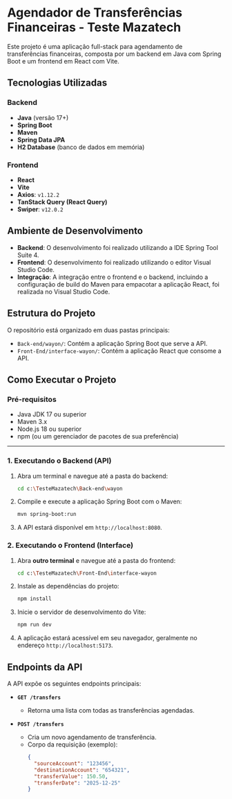# Agendador de Transferências Financeiras - Teste Mazatech

Este projeto é uma aplicação full-stack para agendamento de transferências financeiras, composta por um backend em Java com Spring Boot e um frontend em React com Vite.

## Tecnologias Utilizadas

### Backend
- **Java** (versão 17+)
- **Spring Boot**
- **Maven**
- **Spring Data JPA**
- **H2 Database** (banco de dados em memória)

### Frontend
- **React**
- **Vite**
- **Axios**: `v1.12.2`
- **TanStack Query (React Query)**
- **Swiper**: `v12.0.2`

## Ambiente de Desenvolvimento

-   **Backend**: O desenvolvimento foi realizado utilizando a IDE Spring Tool Suite 4.
-   **Frontend**: O desenvolvimento foi realizado utilizando o editor Visual Studio Code.
-   **Integração**: A integração entre o frontend e o backend, incluindo a configuração de build do Maven para empacotar a aplicação React, foi realizada no Visual Studio Code.

## Estrutura do Projeto

O repositório está organizado em duas pastas principais:

-   `Back-end/wayon/`: Contém a aplicação Spring Boot que serve a API.
-   `Front-End/interface-wayon/`: Contém a aplicação React que consome a API.

## Como Executar o Projeto

### Pré-requisitos

-   Java JDK 17 ou superior
-   Maven 3.x
-   Node.js 18 ou superior
-   npm (ou um gerenciador de pacotes de sua preferência)

---

### 1. Executando o Backend (API)

1.  Abra um terminal e navegue até a pasta do backend:
    ```bash
    cd c:\TesteMazatech\Back-end\wayon
    ```

2.  Compile e execute a aplicação Spring Boot com o Maven:
    ```bash
    mvn spring-boot:run
    ```

3.  A API estará disponível em `http://localhost:8080`.

### 2. Executando o Frontend (Interface)

1.  Abra **outro terminal** e navegue até a pasta do frontend:
    ```bash
    cd c:\TesteMazatech\Front-End\interface-wayon
    ```

2.  Instale as dependências do projeto:
    ```bash
    npm install
    ```

3.  Inicie o servidor de desenvolvimento do Vite:
    ```bash
    npm run dev
    ```

4.  A aplicação estará acessível em seu navegador, geralmente no endereço `http://localhost:5173`.

## Endpoints da API

A API expõe os seguintes endpoints principais:

-   **`GET /transfers`**
    -   Retorna uma lista com todas as transferências agendadas.

-   **`POST /transfers`**
    -   Cria um novo agendamento de transferência.
    -   Corpo da requisição (exemplo):
        ```json
        {
          "sourceAccount": "123456",
          "destinationAccount": "654321",
          "transferValue": 150.50,
          "transferDate": "2025-12-25"
        }
        ```
